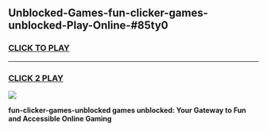 
## Unblocked-Games-fun-clicker-games-unblocked-Play-Online-#85ty0
<h3>
<a href="https://premium.freeplayer.one?title=fun-clicker-games-unblocked&ref=27F">CLICK TO PLAY</a></h3>
<hr>

<h3>
<a href="https://premium.freeplayer.one?title=fun-clicker-games-unblocked&ref=27F">CLICK 2 PLAY</a>
  
</h3>

<a href="https://premium.freeplayer.one?title=fun-clicker-games-unblocked&ref=27F"><img src="https://clearcache.store/games.png"></a>


**fun-clicker-games-unblocked games unblocked: Your Gateway to Fun and Accessible Online Gaming**
